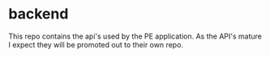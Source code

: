 # backend

This repo contains the api's used by the PE application.
As the API's mature I expect they will be promoted out to their own repo.

